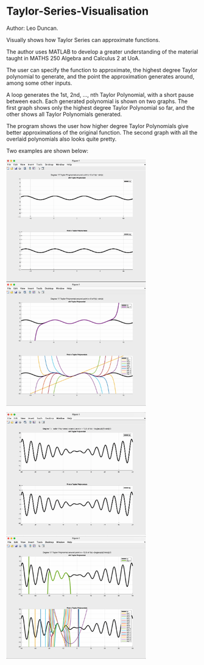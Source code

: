 # Taylor-Series-Visualisation
Author: Leo Duncan.

Visually shows how Taylor Series can approximate functions.

The author uses MATLAB to develop a greater understanding of the material taught in MATHS 250 Algebra and Calculus 2 at UoA.

The user can specify the function to approximate,
the highest degree Taylor polynomial to generate,
and the point the approximation generates around,
among some other inputs.

A loop generates the 1st, 2nd, ..., nth Taylor Polynomial, with a short pause between each.
Each generated polynomial is shown on two graphs.
The first graph shows only the highest degree Taylor Polynomial so far,
and the other shows all Taylor Polynomials generated.

The program shows the user how higher degree Taylor Polynomials give better approximations of the original function.
The second graph with all the overlaid polynomials also looks quite pretty.

Two examples are shown below:

<img src="https://github.com/Leowpd/Polynomial-Approximation-Visualisation/blob/main/images/taylor-simple.gif" width="366" height="322"> <img src="https://github.com/Leowpd/Polynomial-Approximation-Visualisation/blob/main/images/taylor-simple.png" width="366" height="322">

<img src="https://github.com/Leowpd/Polynomial-Approximation-Visualisation/blob/main/images/taylor-complicated.gif" width="366" height="322"> <img src="https://github.com/Leowpd/Polynomial-Approximation-Visualisation/blob/main/images/taylor-complicated.png" width="366" height="322">
